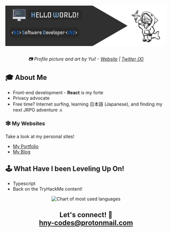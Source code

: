 <img align="center" src="./assets/profile_banner.png" alt="GitHub Profile Banner"><br>

<div align="center"><img src="https://skillicons.dev/icons?i=git,js,html,css,py,react,vite,astro,tailwind,nextjs" alt=""></div>

<div align="center"><em>📷 Profile picture and art by Yui! - <a href="https://yuikumaa.bigcartel.com/" target="_blank">Website</a> | <a href="https://twitter.com/yuikumaa" target="_blank">Twitter (X)</a></em></div>

## 🎓 **About Me**

- Front-end development - **React** is my forte
- Privacy advocate
- Free time? Internet surfing, learning 日本語 (Japanese), and finding my next JRPG adventure ⚔

### 🕸 **My Websites**

Take a look at my personal sites!

- [My Portfolio](https://www.hny-codes.com/)
- [My Blog](https://hny-blogs.vercel.app/)

## 🕹 **What Have I been Leveling Up On!**

- Typescript
- Back on the TryHackMe content!

<div align="center"><img src="https://github-readme-stats.vercel.app/api/top-langs/?username=hny-codes&layout=donut&langs_count=10&theme=tokyonight" alt="Chart of most used languages"></div>

<h2 align="center"><strong>Let's connect! 💬</strong><br/><a href='mailto:hny-codes@protonmail.com'>hny-codes@protonmail.com</a></h2>
